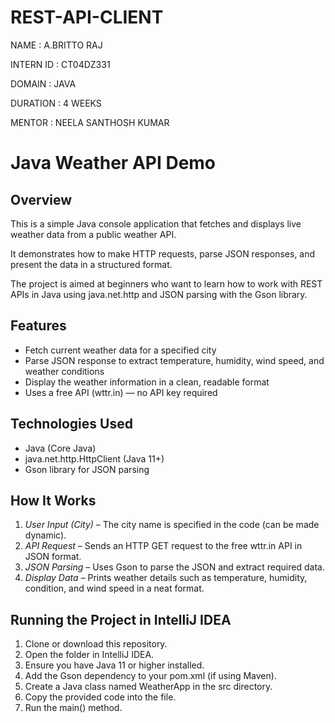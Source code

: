 # REST-API-CLIENT


NAME : A.BRITTO RAJ

INTERN ID : CT04DZ331

DOMAIN : JAVA

DURATION : 4 WEEKS

MENTOR : NEELA SANTHOSH KUMAR


# Java Weather API Demo

## Overview

This is a simple Java console application that fetches and displays live weather data from a public weather API.  

It demonstrates how to make HTTP requests, parse JSON responses, and present the data in a structured format.

The project is aimed at beginners who want to learn how to work with REST APIs in Java using java.net.http and JSON parsing with the Gson library.

## Features

- Fetch current weather data for a specified city
- Parse JSON response to extract temperature, humidity, wind speed, and weather conditions
- Display the weather information in a clean, readable format
- Uses a free API (wttr.in) — no API key required

## Technologies Used

- Java (Core Java)
- java.net.http.HttpClient (Java 11+)
- Gson library for JSON parsing

## How It Works

1. *User Input (City)* – The city name is specified in the code (can be made dynamic).
2. *API Request* – Sends an HTTP GET request to the free wttr.in API in JSON format.
3. *JSON Parsing* – Uses Gson to parse the JSON and extract required data.
4. *Display Data* – Prints weather details such as temperature, humidity, condition, and wind speed in a neat format.

## Running the Project in IntelliJ IDEA

1. Clone or download this repository.
2. Open the folder in IntelliJ IDEA.
3. Ensure you have Java 11 or higher installed.
4. Add the Gson dependency to your pom.xml (if using Maven).
5. Create a Java class named WeatherApp in the src directory.
6. Copy the provided code into the file.
7. Run the main() method.
